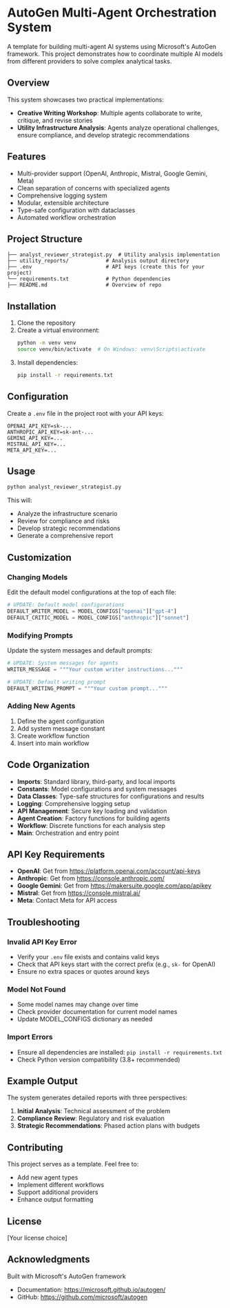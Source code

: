 # AutoGen Multi-Agent Orchestration System

A template for building multi-agent AI systems using Microsoft's AutoGen framework. This project demonstrates how to coordinate multiple AI models from different providers to solve complex analytical tasks.

## Overview

This system showcases two practical implementations:
- **Creative Writing Workshop**: Multiple agents collaborate to write, critique, and revise stories
- **Utility Infrastructure Analysis**: Agents analyze operational challenges, ensure compliance, and develop strategic recommendations

## Features

- Multi-provider support (OpenAI, Anthropic, Mistral, Google Gemini, Meta)
- Clean separation of concerns with specialized agents
- Comprehensive logging system
- Modular, extensible architecture
- Type-safe configuration with dataclasses
- Automated workflow orchestration

## Project Structure

```
├── analyst_reviewer_strategist.py  # Utility analysis implementation
├── utility_reports/            # Analysis output directory
├── .env                        # API keys (create this for your project)
└── requirements.txt            # Python dependencies
├── README.md                   # Overview of repo
```

## Installation

1. Clone the repository
2. Create a virtual environment:
   ```bash
   python -m venv venv
   source venv/bin/activate  # On Windows: venv\Scripts\activate
   ```
3. Install dependencies:
   ```bash
   pip install -r requirements.txt
   ```

## Configuration

Create a `.env` file in the project root with your API keys:

```env
OPENAI_API_KEY=sk-...
ANTHROPIC_API_KEY=sk-ant-...
GEMINI_API_KEY=...
MISTRAL_API_KEY=...
META_API_KEY=...
```

## Usage

```bash
python analyst_reviewer_strategist.py
```

This will:
- Analyze the infrastructure scenario
- Review for compliance and risks
- Develop strategic recommendations
- Generate a comprehensive report

## Customization

### Changing Models

Edit the default model configurations at the top of each file:

```python
# UPDATE: Default model configurations
DEFAULT_WRITER_MODEL = MODEL_CONFIGS["openai"]["gpt-4"]
DEFAULT_CRITIC_MODEL = MODEL_CONFIGS["anthropic"]["sonnet"]
```

### Modifying Prompts

Update the system messages and default prompts:

```python
# UPDATE: System messages for agents
WRITER_MESSAGE = """Your custom writer instructions..."""

# UPDATE: Default writing prompt
DEFAULT_WRITING_PROMPT = """Your custom prompt..."""
```

### Adding New Agents

1. Define the agent configuration
2. Add system message constant
3. Create workflow function
4. Insert into main workflow

## Code Organization

- **Imports**: Standard library, third-party, and local imports
- **Constants**: Model configurations and system messages
- **Data Classes**: Type-safe structures for configurations and results
- **Logging**: Comprehensive logging setup
- **API Management**: Secure key loading and validation
- **Agent Creation**: Factory functions for building agents
- **Workflow**: Discrete functions for each analysis step
- **Main**: Orchestration and entry point

## API Key Requirements

- **OpenAI**: Get from https://platform.openai.com/account/api-keys
- **Anthropic**: Get from https://console.anthropic.com/
- **Google Gemini**: Get from https://makersuite.google.com/app/apikey
- **Mistral**: Get from https://console.mistral.ai/
- **Meta**: Contact Meta for API access

## Troubleshooting

### Invalid API Key Error
- Verify your `.env` file exists and contains valid keys
- Check that API keys start with the correct prefix (e.g., `sk-` for OpenAI)
- Ensure no extra spaces or quotes around keys

### Model Not Found
- Some model names may change over time
- Check provider documentation for current model names
- Update MODEL_CONFIGS dictionary as needed

### Import Errors
- Ensure all dependencies are installed: `pip install -r requirements.txt`
- Check Python version compatibility (3.8+ recommended)

## Example Output

The system generates detailed reports with three perspectives:

1. **Initial Analysis**: Technical assessment of the problem
2. **Compliance Review**: Regulatory and risk evaluation  
3. **Strategic Recommendations**: Phased action plans with budgets

## Contributing

This project serves as a template. Feel free to:
- Add new agent types
- Implement different workflows
- Support additional providers
- Enhance output formatting

## License

[Your license choice]

## Acknowledgments

Built with Microsoft's AutoGen framework
- Documentation: https://microsoft.github.io/autogen/
- GitHub: https://github.com/microsoft/autogen
